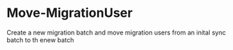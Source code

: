 # Move-MigrationUser

Create a new migration batch and move migration users from an inital sync batch to th enew batch 

